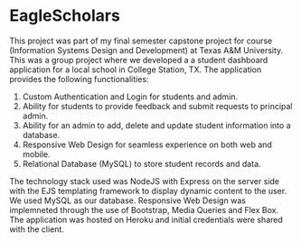 # EagleScholars

This project was part of my final semester capstone project for course (Information Systems Design and Development) at Texas A&M University. 
This was a group project where we developed a a student dashboard application for a local school in College Station, TX.
The application provides the following functionalities:

  1. Custom Authentication and Login for students and admin.
  2. Ability for students to provide feedback and submit requests to principal admin.
  3. Ability for an admin to add, delete and update student information into a database.
  4. Responsive Web Design for seamless experience on both web and mobile.
  5. Relational Database (MySQL) to store student records and data.
  
  
The technology stack used was NodeJS with Express on the server side with the EJS templating framework to display dynamic content to the user. We used MySQL as our database. Responsive Web Design was implemneted through the use of Bootstrap, Media Queries and Flex Box. The application was hosted on Heroku and initial credentials were shared with the client. 
